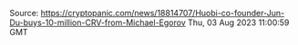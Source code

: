Source: https://cryptopanic.com/news/18814707/Huobi-co-founder-Jun-Du-buys-10-million-CRV-from-Michael-Egorov
Thu, 03 Aug 2023 11:00:59 GMT
